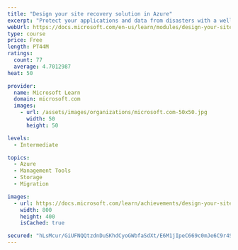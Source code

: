 ```yaml
---
title: "Design your site recovery solution in Azure"
excerpt: "Protect your applications and data from disasters with a well-designed site recovery solution."
webUrl: https://docs.microsoft.com/en-us/learn/modules/design-your-site-recovery-solution-in-azure/
type: course
price: Free
length: PT44M
ratings:
  count: 77
  average: 4.7012987
heat: 50

provider:
  name: Microsoft Learn
  domain: microsoft.com
  images:
    - url: /assets/images/organizations/microsoft.com-50x50.jpg
      width: 50
      height: 50

levels:
  - Intermediate

topics:
  - Azure
  - Management Tools
  - Storage
  - Migration

images:
  - url: https://docs.microsoft.com/learn/achievements/design-your-site-recovery-solution-on-azure-social.png
    width: 800
    height: 400
    isCached: true

secured: "hLsMcur/GiUFNQQtzdnDuSKhdCyoGWbfaSdXt/E6M1jIpeC669c0mJe6C9r4SLneaQ/pNg9zolTxixUabSiv1kWN7tjTip0w1FDB+9xd/aqDUAEvnm+CymIS/COLMYsWPZ2THXNrKjeL7yM1F1Z1AkX1hllBHffclooVbHZJAsVMfHNJKK2ZC1NFqkgqb3aYmhYpT+PxgDrAyf4ggFV5yavhwxKr4XabFHM1yfvcbmRsMZb5OfDGVeR7m8EYtUHxKD3Tm0XXvdrXLsH3GzIvGQhF6tEOhVAyExaquVLg8kIsdUn4QtjSvyD0xYLyVJG0TjfZUNd2CMTk/CgxaxsmkheBjlj/Gw26yS5uN5ew5oBqS/6u2QxQwj3AOaKWNMPumjxsRPAQ1v9D29Ct+A94+nLIZA5x7jhdvMEVJNRCBSM=;zxaNdo4D4Isp9sg9vYdqzg=="
---
```


